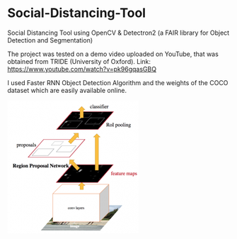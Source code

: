 # Social-Distancing-Tool
Social Distancing Tool using OpenCV &amp; Detectron2 (a FAIR library for Object Detection and Segmentation)

The project was tested on a demo video uploaded on YouTube, that was obtained from TRIDE (University of Oxford).
Link: https://www.youtube.com/watch?v=pk96gqasGBQ

I used Faster RNN Object Detection Algorithm and the weights of the COCO dataset which are easily available online.

![alt text](https://github.com/arshpreetsingh134/Social-Distancing-Tool/blob/master/Faster%20R-CNN.jpg?raw=true "Faster R-CNN")
